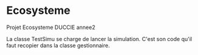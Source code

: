 # Ecosysteme
Projet Ecosysteme DUCCIE annee2

La classe TestSimu se charge de lancer la simulation. C'est son code qu'il faut recopier dans la classe gestionnaire. 

